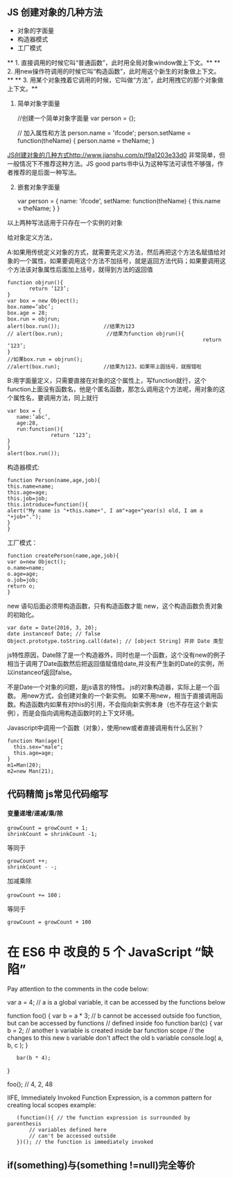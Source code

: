 ## JS 创建对象的几种方法

- 对象的字面量
- 构造器模式
- 工厂模式


** 1. 直接调用的时候它叫“普通函数”，此时用全局对象window做上下文。**
** 2. 用new操作符调用的时候它叫“构造函数”，此时用这个新生的对象做上下文。**
** 3. 用某个对象拽着它调用的时候，它叫做“方法”，此时用拽它的那个对象做上下文。**


1. 简单对象字面量

    //创建一个简单对象字面量
    var person = {};

    // 加入属性和方法
    person.name = 'ifcode';
    person.setName = function(theName) {
       person.name = theName;
    }

[JS创建对象的几种方式]()http://www.jianshu.com/p/f9a1203e33d0
非常简单，但一般情况下不推荐这种方法。JS good parts书中认为这种写法可读性不够强，作者推荐的是后面一种写法。

2. 嵌套对象字面量

    var person = {
        name: 'ifcode',
        setName: function(theName) {
            this.name = theName;
        }
    }

以上两种写法适用于只存在一个实例的对象


给对象定义方法，

A:如果用传统定义对象的方式，就需要先定义方法，然后再把这个方法名赋值给对象的一个属性，如果要调用这个方法不加括号，就是返回方法代码；如果要调用这个方法该对象属性后面加上括号，就得到方法的返回值

    function objrun(){
           return ‘123’;
    }
    var box = new Object();
    box.name=’abc’;
    box.age = 28;
    box.run = objrun;
    alert(box.run());              //结果为123
    // alert(box.run);              //结果为function objrun(){
                                                                   return ‘123’;
    }
    //如果box.run = objrun();
    //alert(box.run);              //结果为123，如果带上圆括号，就报错啦

B:用字面量定义，只需要直接在对象的这个属性上，写function就行，这个function上面没有函数名，他是个匿名函数，那怎么调用这个方法呢，用对象的这个属性名，要调用方法，同上就行

    var box = {
       name:’abc’,
       age:28,
       run:function(){
                  return ‘123’;
    }
    }
    alert(box.run());



构造器模式:

    function Person(name,age,job){
    this.name=name;
    this.age=age;
    this.job=job;
    this.introduce=function(){
    alert("My name is "+this.name+", I am"+age+"year(s) old, I am a "+job+".");
    }
    }

工厂模式：

    function createPerson(name,age,job){
    var o=new Object();
    o.name=name;
    o.age=age;
    o.job=job;
    return o;
    }






new 语句后面必须带构造函数，只有构造函数才能 new，这个构造函数负责对象的初始化。


    var date = Date(2016, 3, 20);
    date instanceof Date; // false
    Object.prototype.toString.call(date); // [object String] 并非 Date 类型

js特性原因，Date除了是一个构造器外，同时也是一个函数，这个没有new的例子相当于调用了Date函数然后把返回值赋值给date,并没有产生新的Date的实例，所以instanceof返回false。


不是Date一个对象的问题，是js语言的特性。
js的对象构造器，实际上是一个函数。
用new方式，会创建对象的一个新实例。
如果不用new，相当于直接调用函数。构造函数内如果有对this的引用，不会指向新实例本身（也不存在这个新实例），而是会指向调用构造函数时的上下文环境。


Javascript中调用一个函数（对象），使用new或者直接调用有什么区别？


    function Man(age){
      this.sex="male";
      this.age=age;
    }
    m1=Man(20);
    m2=new Man(21);







## 代码精简 js常见代码缩写

#### 变量递增/递减/乘/除

    growCount = growCount + 1;
    shrinkCount = shrinkCount -1;

等同于

    growCount ++;
    shrinkCount - -;

加减乘除

    growCount += 100；

等同于

    growCount = growCount + 100



# 在 ES6 中 改良的 5 个 JavaScript “缺陷”


Pay attention to the comments in the code below:

   var a = 4;    // a is a global variable, it can be accessed by the functions below

   function foo() {
       var b = a * 3;    // b cannot be accessed outside foo function, but can be accessed by functions
                       // defined inside foo
       function bar(c) {
       var b = 2;  // another `b` variable is created inside bar function scope
                   // the changes to this new `b` variable don't affect the old `b` variable
       console.log( a, b, c );
       }

       bar(b * 4);
   }

   foo(); // 4, 2, 48

IIFE, Immediately Invoked Function Expression, is a common pattern for
creating local scopes example:

       (function(){ // the function expression is surrounded by parenthesis
           // variables defined here
           // can't be accessed outside
       })(); // the function is immediately invoked


## if(something)与(something !=null)完全等价
